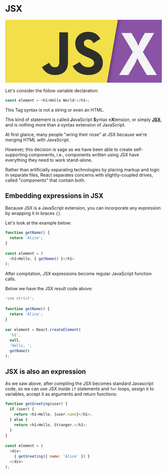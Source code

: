 # JSX

![](/images/image_005.png)

Let's consider the follow variable declaration:

```js
const element = <h1>Hello World!</h1>;
```

This Tag syntax is not a string or even an HTML.

This kind of statement is called **J**avaScript **S**yntax e**X**tension, or simply [**JSX**](https://reactjs.org/docs/introducing-jsx.html), and is nothing more than a syntax extension of JavaScript.

At first glance, many people "wring their nose" at JSX because we're merging HTML with JavaScript.

However, this decision is sage as we have been able to create self-supporting components, i.e., components written using JSX have everything they need to work stand-alone.

Rather than artificially separating technologies by placing markup and logic in separate files, React separates concerns with slightly-coupled drives, called "components" that contain both.

## Embedding expressions in JSX

Because JSX is a JavaScript extension, you can incorporate any expression by wrapping it in braces `{}`.

Let's look at the example below:

```js
function getName() {
  return 'Alice';
}

const element = (
  <h1>Hello, { getName() }</h1>
);
```

After compilation, JSX expressions become regular JavaScript function calls.

Below we have the JSX result code above:

```js
'use strict';

function getName() {
  return 'Alice';
}

var element = React.createElement(
  'h1',
  null,
  'Hello, ',
  getName()
);
```

## JSX is also an expression

As we saw above, after compiling the JSX becomes standard Javascript code, so we can use JSX inside `if` statements and `for` loops, assign it to variables, accept it as arguments and return functions:

```js
function getGreeting(user) {
  if (user) {
    return <h1>Hello, {user.name}</h1>;
  } else {
    return <h1>Hello, Stranger.</h1>;
  }
}

const element = (
  <div>
    { getGreeting({ name: 'Alice' }) }
  </div>
);
```
